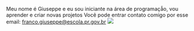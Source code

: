 Meu nome é Giuseppe e eu sou iniciante na área de programaçẫo, vou aprender e criar novas projetos
Vocẽ pode entrar contato comigo por esse email: franco.giuseppe@escola.pr.gov.br
![](https://tenor.com/pt-BR/view/mcqueen-gif-9449693085032454841)
